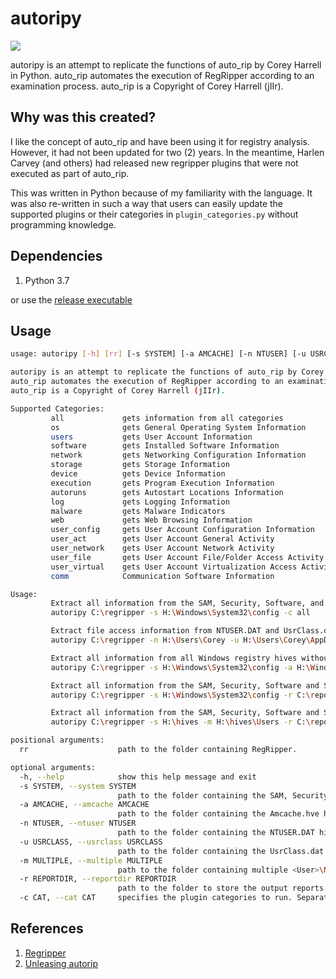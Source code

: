 # autoripy
![](https://img.shields.io/badge/python-3.7-blue.svg)

autoripy is an attempt to replicate the functions of auto_rip by Corey Harrell in Python.
auto_rip automates the execution of RegRipper according to an examination process.
auto_rip is a Copyright of Corey Harrell (jIIr).

## Why was this created?
I like the concept of auto_rip and have been using it for registry analysis. 
However, it had not been updated for two (2) years. In the meantime, Harlen Carvey (and others) 
had released new regripper plugins that were not executed as part of auto_rip.

This was written in Python because of my familiarity with the language. It was also re-written
in such a way that users can easily update the supported plugins or their categories 
in `plugin_categories.py` without programming knowledge.

## Dependencies
1. Python 3.7

or use the [release executable](https://github.com/Silv3rHorn/autoripy/releases)

## Usage
```bash
usage: autoripy [-h] [rr] [-s SYSTEM] [-a AMCACHE] [-n NTUSER] [-u USRCLASS] [-m MULTIPLE] [-r REPORTDIR] [-c CAT]

autoripy is an attempt to replicate the functions of auto_rip by Corey Harrell in Python.
auto_rip automates the execution of RegRipper according to an examination process.
auto_rip is a Copyright of Corey Harrell (jIIr).

Supported Categories:
         all             gets information from all categories
         os              gets General Operating System Information
         users           gets User Account Information
         software        gets Installed Software Information
         network         gets Networking Configuration Information
         storage         gets Storage Information
         device          gets Device Information
         execution       gets Program Execution Information
         autoruns        gets Autostart Locations Information
         log             gets Logging Information
         malware         gets Malware Indicators
         web             gets Web Browsing Information
         user_config     gets User Account Configuration Information
         user_act        gets User Account General Activity
         user_network    gets User Account Network Activity
         user_file       gets User Account File/Folder Access Activity
         user_virtual    gets User Account Virtualization Access Activity
         comm            Communication Software Information

Usage:
         Extract all information from the SAM, Security, Software, and System hives.
         autoripy C:\regripper -s H:\Windows\System32\config -c all

         Extract file access information from NTUSER.DAT and UsrClass.dat hive (Windows 7 profile)
         autoripy C:\regripper -n H:\Users\Corey -u H:\Users\Corey\AppData\Local\Microsoft\Windows -c user_file

         Extract all information from all Windows registry hives without using -c switch.
         autoripy C:\regripper -s H:\Windows\System32\config -a H:\Windows\AppCompat\Programs -n H:\Users\Corey -u H:\Users\Corey\AppData\Local\Microsoft\Windows

         Extract all information from the SAM, Security, Software and System hives, then store output reports in a specified directory.
         autoripy C:\regripper -s H:\Windows\System32\config -r C:\reports

         Extract all information from the SAM, Security, Software and System hives, NTUSER.DAT and UsrClass.dat from each user in separate directories, then store output reports in a specified directory.
         autoripy C:\regripper -s H:\hives -m H:\hives\Users -r C:\reports

positional arguments:
  rr                    path to the folder containing RegRipper.

optional arguments:
  -h, --help            show this help message and exit
  -s SYSTEM, --system SYSTEM
                        path to the folder containing the SAM, Security, Software, and System hives.
  -a AMCACHE, --amcache AMCACHE
                        path to the folder containing the Amcache.hve hive.
  -n NTUSER, --ntuser NTUSER
                        path to the folder containing the NTUSER.DAT hive.
  -u USRCLASS, --usrclass USRCLASS
                        path to the folder containing the UsrClass.dat hive.
  -m MULTIPLE, --multiple MULTIPLE
                        path to the folder containing multiple <User>\NTUSER.DAT and/or <User>\UsrClass.DAT.
  -r REPORTDIR, --reportdir REPORTDIR
                        path to the folder to store the output reports.
  -c CAT, --cat CAT     specifies the plugin categories to run. Separate multiple categories with a comma.
```

## References
1. [Regripper](https://github.com/keydet89/RegRipper3.0)
2. [Unleasing autorip](http://journeyintoir.blogspot.sg/2013/05/unleashing-autorip.html)
